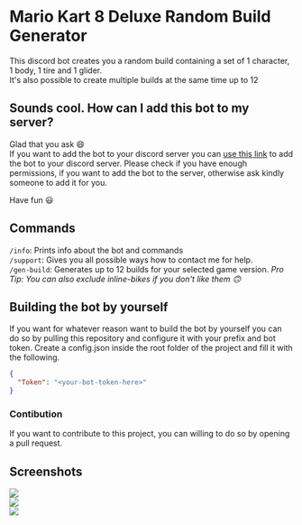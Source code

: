 # Mario Kart 8 Deluxe Random Build Generator

This discord bot creates you a random build containing a set of 1 character, 1 body, 1 tire and 1 glider.  
It's also possible to create multiple builds at the same time up to 12

## Sounds cool. How can I add this bot to my server?
Glad that you ask 😄  
If you want to add the bot to your discord server you can [use this link](https://discord.com/api/oauth2/authorize?client_id=836318982080167946&permissions=19456&scope=bot%20applications.commands) to add the bot to your discord server. Please check if you have enough permissions, if you want to add the bot to the server, otherwise ask kindly someone to add it for you.  

Have fun 😃
## Commands
`/info`: Prints info about the bot and commands  
`/support`: Gives you all possible ways how to contact me for help.  
`/gen-build`: Generates up to 12 builds for your selected game version. *Pro Tip: You can also exclude inline-bikes if you don't like them 🙃*

## Building the bot by yourself
If you want for whatever reason want to build the bot by yourself you can do so by pulling this repository and configure it with your prefix and bot token.
Create a config.json inside the root folder of the project and fill it with the following.
```JSON
{
  "Token": "<your-bot-token-here>"
}
```

### Contibution
If you want to contribute to this project, you can willing to do so by opening a pull request.
## Screenshots
![](https://7.founntain.dev/DbOKF5JI.png)  
![](https://7.founntain.dev/UP8vqy2r.png)  
![](https://7.founntain.dev/0fBhGGic.png)
